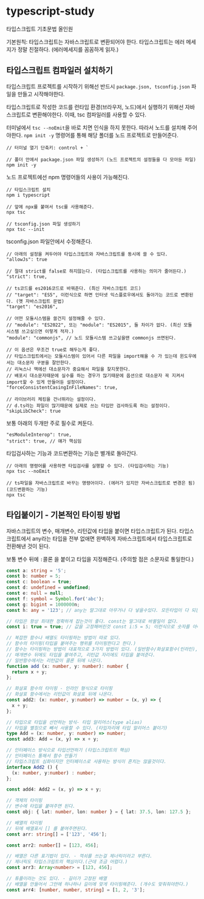 # typescript-study
타입스크립트 기초문법 올인원

기본원칙: 타입스크립트는 자바스크립트로 변환되어야 한다.
타입스크립트는 에러 메세지가 정말 친절하다. (에러메세지를 꼼꼼하게 읽자.)

## 타입스크립트 컴파일러 설치하기

타입스크립트 프로젝트를 시작하기 위해선 반드시 `package.json, tsconfig.json` 파일을 만들고 시작해야한다.

타입스크립트로 작성한 코드를 런타임 환경(브라우저, 노드)에서 실행하기 위해선 자바스크립트로 변환해야한다.
이때, tsc 컴파일러를 사용할 수 있다.

터미널에서 `tsc --noEmit`을 바로 치면 인식을 하지 못한다.
따라서 노드를 설치해 주어야한다.
`npm init -y` 명령어를 통해 해당 폴더를 노드 프로젝트로 만들어준다.

```
// 터미널 열기 단축키: control + `

// 폴더 안에서 package.json 파일 생성하기 (노드 프로젝트의 설정들을 다 모아둔 파일)
npm init -y
```

노드 프로젝트에선 npm 명령어들의 사용이 가능해진다.

```
// 타입스크립트 설치
npm i typescript

// 앞에 npx를 붙여서 tsc를 사용해준다.
npx tsc

// tsconfig.json 파일 생성하기
npx tsc --init
```

tsconfig.json 파일안에서 수정해준다.

```
// 아래의 설정을 켜두어야 타입스크립트와 자바스크립트를 동시에 쓸 수 있다.
"allowJs": true

// 절대 strict를 false로 하지않는다. (타입스크립트를 사용하는 의미가 줄어든다.)
"strict": true,

// ts코드를 es2016코드로 바꿔준다. (최신 자바스크립트 코드)
// "target": "ES5", 이런식으로 하면 인터넷 익스플로우에서도 돌아가는 코드로 변환된다. (옛 자바스크립트 문법)
"target": "es2016",

// 어떤 모듈시스템을 쓸건지 설정해줄 수 있다.
// "module": "ES2022", 또는 "module": "ES2015", 둘 차이가 없다. (최신 모듈 시스템 쓰고싶으면 이렇게 적자.)
"module": "commonjs", // 노드 모듈시스템 쓰고싶을땐 commonjs 쓰면된다.

// 이 옵션은 무조건 true로 해두는게 좋다. 
// 타입스크립트에서는 모듈시스템이 있어서 다른 파일을 import해올 수 가 있는데 윈도우에서는 대소문자 구분을 잘안한다.
// 리눅스나 맥에선 대소문자가 중요해서 파일을 찾지못한다.
// 배포시 대소문자때문에 실수를 하는 경우가 많기때문에 옵션으로 대소문자 꼭 지켜서 import할 수 있게 만들어둔 설정이다.
"forceConsistentCasingInFileNames": true,

// 라이브러리 체킹을 건너뛰라는 설정이다.
// d.ts라는 파일이 많기때문에 실제로 쓰는 타입만 검사하도록 하는 설정이다.
"skipLibCheck": true 
```

보통 아래의 두개만 주로 필수로 켜둔다.

```
"esModuleInterop": true,
"strict": true, // 얘가 핵심임
```

타입검사하는 기능과 코드변환하는 기능은 별개로 돌아간다.

```
// 아래의 명령어를 사용하면 타입검사를 실행할 수 있다. (타입검사하는 기능)
npx tsc --noEmit

// ts파일을 자바스크립트로 바꾸는 명령어이다. (에러가 있지만 자바스크립트로 변경은 됨) (코드변환하는 기능)
npx tsc
```

## 타입붙이기 - 기본적인 타이핑 방법

자바스크립트의 변수, 매개변수, 리턴값에 타입을 붙이면 타입스크립트가 된다.
타입스크립트에서 any라는 타입을 전부 없애면 완벽하게 자바스크립트에서 타입스크립트로 전환해낸 것이 된다.

보통 변수 뒤에 `:`콜론 을 붙이고 타입을 지정해준다. (주의할 점은 소문자로 통일한다.)

```ts
const a: string = '5';
const b: number = 5;
const c: boolean = true;
const d: undefined = undefined;
const e: null = null;
const f: symbol = Symbol.for('abc');
const g: bigint = 1000000n;
const h: any = '123'; // any는 말그대로 아무거나 다 넣을수있다. 모든타입이 다 되는데 any를 쓰면 타입스크립트를 쓰는 의미가 없다.

// 타입은 항상 최대한 정확하게 잡는것이 좋다. const는 말그대로 바뀔일이 없다.
const i: true = true; // 값을 고정해버린것 const i:5 = 5; 이런식으로 숫자를 아예 고정시킬수도 있다. (타입자리에 고정된 원시값 넣기)

// 복잡한 함수나 배열도 타이핑하는 방법이 따로 있다.
// 함수의 타이핑(타입을 붙여주는 행위를 타이핑한다고 한다.)
// 함수는 타이핑하는 방법이 대표적으로 3가지 방법이 있다. (일반함수/화살표함수(인라인), 타입알리아스, 인터페이스)
// 매개변수 뒤에도 타입을 붙여주고, 리턴값 자리에도 타입을 붙여준다.
// 일반함수에서는 리턴값이 콜론 뒤에 나온다.
function add (x: number, y: number): number {
  return x + y;
};

// 화살표 함수의 타이핑 - 인라인 형식으로 타이핑
// 화살표 함수에서는 리턴값이 화살표 뒤에 나온다.
const add2: (x: number, y:number) => number = (x, y) => {
  x + y;
};

// 타입으로 타입을 선언하는 방식- 타입 알리어스(type alias)
// 타입을 별칭으로 빼서 사용할 수 있다. (타입자리에 타입 알리어스 붙이기)
type Add = (x: number, y: number) => number;
const add3: Add = (x, y) => x + y;

// 인터페이스 방식으로 타입선언하기 (타입스크립트의 핵심)
// 인터페이스 통해서 함수 만들기
// 타입스크립트 심화이지만 인터페이스로 사용하는 방식이 흔치는 않을것이다.
interface Add2 () {
  (x: number, y:number) : number;
};

const add4: Add2 = (x, y) => x + y;

// 객체의 타이핑
// 변수에 타입을 붙여주면 된다.
const obj: { lat: number, lon: number } = { lat: 37.5, lon: 127.5 };

// 배열의 타이핑
// 뒤에 배열표시 [] 를 붙여주면된다.
const arr: string[] = ['123', '456'];

const arr2: number[] = [123, 456];

// 배열은 다른 표기법이 있다. - 꺽쇠를 쓰는걸 제너릭이라고 부른다.
// 제너릭도 타입스크립트의 핵심이다.(근데 조금 어렵다.)
const arr3: Array<number> = [123, 456];

// 튜플이라는 것도 있다. - 길이가 고정된 배열
// 배열을 만들어서 그안에 하나하나 길이에 맞게 타이핑해준다. (개수도 맞춰줘야한다.)
const arr4: [number, number, string] = [1, 2, '3'];

```